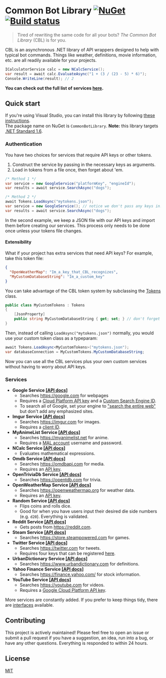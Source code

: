 # Common Bot Library [![NuGet](https://img.shields.io/nuget/v/CommonBotLibrary.svg?maxAge=43200)](https://www.nuget.org/packages/CommonBotLibrary) [![Build status](https://ci.appveyor.com/api/projects/status/mcli9fa0refvotfm?svg=true)](https://ci.appveyor.com/project/bcanseco/common-bot-library)

> Tired of rewriting the same code for all your bots? *The Common Bot Library* (CBL) is for you.

CBL is an asynchronous .NET library of API wrappers designed to help with typical bot commands. Things like weather, definitions, movie information, etc. are all readily available for your projects.

```c#
ICalculatorService calc = new NCalcService();
var result = await calc.EvaluateAsync("1 + (3 / (23 - 5) * 6)");
Console.WriteLine(result); // 2
```
**You can check out the full list of services [here](#services).**

## Quick start
If you're using Visual Studio, you can install this library by following [these instructions](https://docs.microsoft.com/en-us/nuget/tools/package-manager-ui).  
The package name on NuGet is `CommonBotLibrary`. **Note:** this library targets [.NET Standard 1.6](https://docs.microsoft.com/en-us/dotnet/standard/library#net-platforms-support).

### Authentication
You have two choices for services that require API keys or other tokens.
1. Construct the service by passing in the necessary keys as arguments.
2. Load in tokens from a file once, then forget about 'em.

```c#
/* Method 1 */
var service = new GoogleService("platformKey", "engineId");
var results = await service.SearchAsync("dogs");

/* Method 2 */
await Tokens.LoadAsync("mytokens.json");
var service = new GoogleService(); // notice we don't pass any keys in!
var results = await service.SearchAsync("dogs");
```

In the second example, we keep a JSON file with our API keys and import them before creating our services. This process only needs to be done once unless your tokens file changes.  

#### Extensibility
What if your project has extra services that need API keys?
For example, take this token file:
```json
{
  "OpenWeatherMap": "Im_a_key_that_CBL_recognizes",
  "MyCustomDatabaseString": "Im_a_custom_key"
}
```
You can take advantage of the CBL token system by subclassing the [Tokens](src/CommonBotLibrary/Tokens.cs) class.
```c#
public class MyCustomTokens : Tokens
{
    [JsonProperty]
    public string MyCustomDatabaseString { get; set; } // don't forget the setter!
}
```
Then, instead of calling `LoadAsync("mytokens.json")` normally, you would use your custom token class as a typeparam:
```c#
await Tokens.LoadAsync<MyCustomTokens>("mytokens.json");
var databaseConnection = MyCustomTokens.MyCustomDatabaseString;
```
Now you can use all the CBL services plus your own custom services without having to worry about API keys.

### Services
* **Google Service [[API docs]](https://bcanseco.github.io/common-bot-library/api/CommonBotLibrary.Services.GoogleService.html)**
   * Searches https://google.com for webpages
   * Requires a [Cloud Platform API key](https://support.google.com/cloud/answer/6158862?hl=en) and a [Custom Search Engine ID](https://support.google.com/customsearch/answer/2649143?hl=en).
   * To search all of Google, set your engine to ["search the entire web"](https://support.google.com/customsearch/answer/2631040?hl=en) but don't add any emphasized sites.
* **Imgur Service [[API docs]](https://bcanseco.github.io/common-bot-library/api/CommonBotLibrary.Services.ImgurService.html)**
   * Searches https://imgur.com for images.
   * Requires a [client ID](https://api.imgur.com/oauth2/addclient).
* **MyAnimeList Service [[API docs]](https://bcanseco.github.io/common-bot-library/api/CommonBotLibrary.Services.MyAnimeListService.html)**
   * Searches https://myanimelist.net for anime.
   * Requires a [MAL account](https://myanimelist.net/register.php) username and password.
* **NCalc Service [[API docs]](https://bcanseco.github.io/common-bot-library/api/CommonBotLibrary.Services.NCalcService.html)**
   * Evaluates mathematical expressions.
* **Omdb Service [[API docs]](https://bcanseco.github.io/common-bot-library/api/CommonBotLibrary.Services.OmdbService.html)**
   * Searches https://omdbapi.com for media.
   * Requires an [API key](http://www.omdbapi.com/apikey.aspx).
* **OpenTriviaDb Service [[API docs]](https://bcanseco.github.io/common-bot-library/api/CommonBotLibrary.Services.OpenTriviaDbService.html)**
   * Searches https://opentdb.com for trivia.
* **OpenWeatherMap Service [[API docs]](https://bcanseco.github.io/common-bot-library/api/CommonBotLibrary.Services.OpenWeatherMapService.html)**
   * Searches https://openweathermap.org for weather data.
   * Requires an [API key](https://openweathermap.org/appid).
* **Random Service [[API docs]](https://bcanseco.github.io/common-bot-library/api/CommonBotLibrary.Services.RandomService.html)**
   * Flips coins and rolls dice.
   * Good for when you have users input their desired die side numbers (e.g. `d20`). Everything is validated.
* **Reddit Service [[API docs]](https://bcanseco.github.io/common-bot-library/api/CommonBotLibrary.Services.RedditService.html)**
   * Gets posts from https://reddit.com.
* **Steam Service [[API docs]](https://bcanseco.github.io/common-bot-library/api/CommonBotLibrary.Services.SteamService.html)**
   * Searches https://store.steampowered.com for games.
* **Twitter Service [[API docs]](https://bcanseco.github.io/common-bot-library/api/CommonBotLibrary.Services.TwitterService.html)**
   * Searches https://twitter.com for tweets.
   * Requires four keys that can be registered [here](https://apps.twitter.com/).
* **UrbanDictionary Service [[API docs]](https://bcanseco.github.io/common-bot-library/api/CommonBotLibrary.Services.UrbanDictionaryService.html)**
   * Searches https://www.urbandictionary.com for definitions.
* **Yahoo Finance Service [[API docs]](https://bcanseco.github.io/common-bot-library/api/CommonBotLibrary.Services.YahooFinanceService.html)**
   * Searches https://finance.yahoo.com/ for stock information.
* **YouTube Service [[API docs]](https://bcanseco.github.io/common-bot-library/api/CommonBotLibrary.Services.YouTubeService.html)**
   * Searches https://youtube.com for videos.
   * Requires a [Google Cloud Platform API key](https://support.google.com/cloud/answer/6158862?hl=en).

More services are constantly added. If you prefer to keep things tidy, there are [interfaces](src/CommonBotLibrary/Interfaces) available.

## Contributing
This project is actively maintained! Please feel free to open an issue or submit a pull request if you have a suggestion, an idea, run into a bug, or have any other questions. Everything is responded to within 24 hours.

## License

[MIT](LICENSE)
